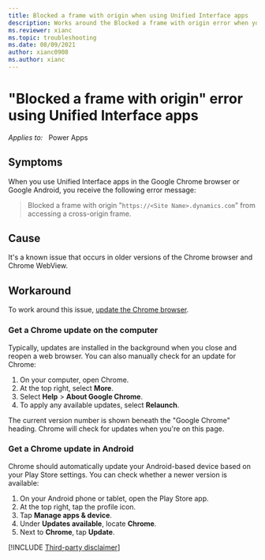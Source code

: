 ```yaml
---
title: Blocked a frame with origin when using Unified Interface apps
description: Works around the Blocked a frame with origin error when you use Unified Interface apps in Google Chrome or Android.
ms.reviewer: xianc
ms.topic: troubleshooting
ms.date: 08/09/2021
author: xianc0908
ms.author: xianc
---
```

# "Blocked a frame with origin" error using Unified Interface apps

_Applies to:_ &nbsp; Power Apps

## Symptoms

When you use Unified Interface apps in the Google Chrome browser or Google Android, you receive the following error message:

> Blocked a frame with origin "`https://<Site Name>.dynamics.com`" from accessing a cross-origin frame.

## Cause

It's a known issue that occurs in older versions of the Chrome browser and Chrome WebView.

## Workaround

To work around this issue, [update the Chrome browser](https://support.google.com/chrome/answer/95414).

### Get a Chrome update on the computer

Typically, updates are installed in the background when you close and reopen a web browser. You can also manually check for an update for Chrome:

1. On your computer, open Chrome.
1. At the top right, select **More**.
1. Select **Help** > **About Google Chrome**.
1. To apply any available updates, select **Relaunch**.

The current version number is shown beneath the "Google Chrome" heading. Chrome will check for updates when you're on this page.

### Get a Chrome update in Android

Chrome should automatically update your Android-based device based on your Play Store settings. You can check whether a newer version is available:

1. On your Android phone or tablet, open the Play Store app.
1. At the top right, tap the profile icon.
1. Tap **Manage apps & device**.
1. Under **Updates available**, locate **Chrome**.
1. Next to **Chrome**, tap **Update**.

[!INCLUDE [Third-party disclaimer](../../includes/third-party-disclaimer.md)]
